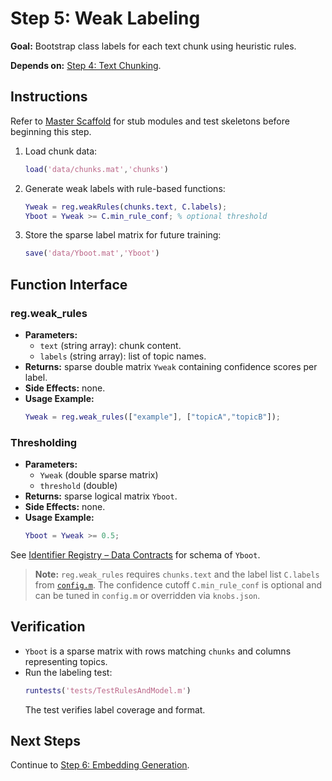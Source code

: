 # Step 5: Weak Labeling

**Goal:** Bootstrap class labels for each text chunk using heuristic rules.

**Depends on:** [Step 4: Text Chunking](step04_text_chunking.md).

## Instructions
Refer to [Master Scaffold](master_scaffold.md) for stub modules and test skeletons before beginning this step.

1. Load chunk data:
   ```matlab
   load('data/chunks.mat','chunks')
   ```
2. Generate weak labels with rule-based functions:
   ```matlab
   Yweak = reg.weakRules(chunks.text, C.labels);
   Yboot = Yweak >= C.min_rule_conf; % optional threshold
   ```
3. Store the sparse label matrix for future training:
   ```matlab
   save('data/Yboot.mat','Yboot')
   ```

## Function Interface

### reg.weak_rules
- **Parameters:**
  - `text` (string array): chunk content.
  - `labels` (string array): list of topic names.
- **Returns:** sparse double matrix `Yweak` containing confidence scores per label.
- **Side Effects:** none.
- **Usage Example:**
  ```matlab
  Yweak = reg.weak_rules(["example"], ["topicA","topicB"]);
  ```

### Thresholding
- **Parameters:**
  - `Yweak` (double sparse matrix)
  - `threshold` (double)
- **Returns:** sparse logical matrix `Yboot`.
- **Side Effects:** none.
- **Usage Example:**
  ```matlab
  Yboot = Yweak >= 0.5;
  ```

See [Identifier Registry – Data Contracts](identifier_registry.md#data-contracts) for schema of `Yboot`.


> **Note:** `reg.weak_rules` requires `chunks.text` and the label list `C.labels`
> from [`config.m`](../config.m). The confidence cutoff `C.min_rule_conf` is
> optional and can be tuned in `config.m` or overridden via `knobs.json`.

## Verification
- `Yboot` is a sparse matrix with rows matching `chunks` and columns representing topics.
- Run the labeling test:
  ```matlab
  runtests('tests/TestRulesAndModel.m')
  ```
  The test verifies label coverage and format.

## Next Steps
Continue to [Step 6: Embedding Generation](step06_embedding_generation.md).
